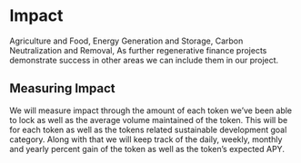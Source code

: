 # Impact

Agriculture and Food, Energy Generation and Storage, Carbon Neutralization and Removal, As further regenerative finance projects demonstrate success in other areas we can include them in our project.

## Measuring Impact

We will measure impact through the amount of each token we’ve been able to lock as well as the average volume maintained of the token. This will be for each token as well as the tokens related sustainable development goal category. Along with that we will keep track of the daily, weekly, monthly and yearly percent gain of the token as well as the token’s expected APY.&#x20;

